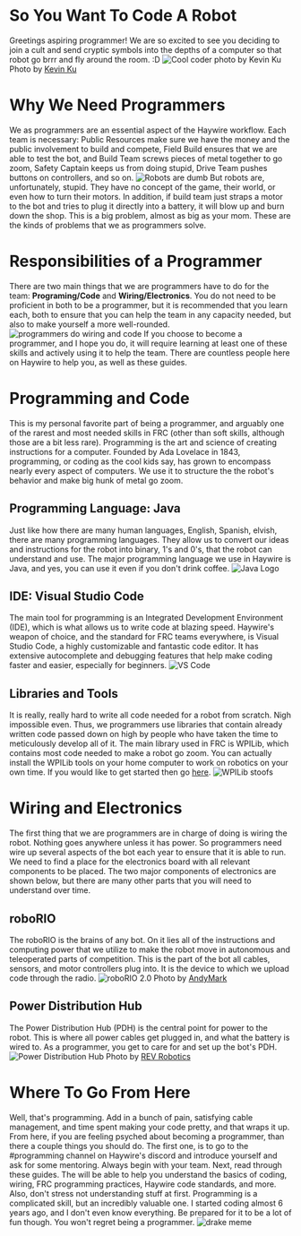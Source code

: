 # So You Want To Code A Robot
Greetings aspiring programmer! We are so excited to see you deciding to join a cult and send cryptic symbols into the depths of a computer so that robot go brrr and fly around the room. :D
![Cool coder photo by Kevin Ku](./img/coder_kevin_ku.png) 
Photo by [Kevin Ku](https://unsplash.com/photos/w7ZyuGYNpRQ)

# Why We Need Programmers
We as programmers are an essential aspect of the Haywire workflow. Each team is necessary: Public Resources make sure we have the money and the public involvement to build and compete, Field Build ensures that we are able to test the bot, and Build Team screws pieces of metal together to go zoom, Safety Captain keeps us from doing stupid, Drive Team pushes buttons on controllers, and so on.
![Robots are dumb](./img/patrickmeme.jpg)
But robots are, unfortunately, stupid. They have no concept of the game, their world, or even how to turn their motors. In addition, if build team just straps a motor to the bot and tries to plug it directly into a battery, it will blow up and burn down the shop. This is a big problem, almost as big as your mom. These are the kinds of problems that we as programmers solve.

# Responsibilities of a Programmer
There are two main things that we are programmers have to do for the team: **Programing/Code** and **Wiring/Electronics**. You do not need to be proficient in both to be a programmer, but it is recommended that you learn each, both to ensure that you can help the team in any capacity needed, but also to make yourself a more well-rounded.
![programmers do wiring and code](./img/thepillars.jpeg)
If you choose to become a programmer, and I hope you do, it will require learning at least one of these skills and actively using it to help the team. There are countless people here on Haywire to help you, as well as these guides.

# Programming and Code
This is my personal favorite part of being a programmer, and arguably one of the rarest and most needed skills in FRC (other than soft skills, although those are a bit less rare). Programming is the art and science of creating instructions for a computer. Founded by Ada Lovelace in 1843, programming, or coding as the cool kids say, has grown to encompass nearly every aspect of computers. We use it to structure the the robot's behavior and make big hunk of metal go zoom.
## Programming Language: Java
Just like how there are many human languages, English, Spanish, elvish, there are many programming languages. They allow us to convert our ideas and instructions for the robot into binary, 1's and 0's, that the robot can understand and use. The major programming language we use in Haywire is Java, and yes, you can use it even if you don't drink coffee.
![Java Logo](../programming/img/Java_programming_language_logo.png)
## IDE: Visual Studio Code
The main tool for programming is an Integrated Development Environment (IDE), which is what allows us to write code at blazing speed. Haywire's weapon of choice, and the standard for FRC teams everywhere, is Visual Studio Code, a highly customizable and fantastic code editor. It has extensive autocomplete and debugging features that help make coding faster and easier, especially for beginners.
![VS Code](../programming/img/vscode.png)
## Libraries and Tools
It is really, really hard to write all code needed for a robot from scratch. Nigh impossible even. Thus, we programmers use libraries that contain already written code passed down on high by people who have taken the time to meticulously develop all of it. The main library used in FRC is WPILib, which contains most code needed to make a robot go zoom. You can actually install the WPILib tools on your home computer to work on robotics on your own time. If you would like to get started then go [here](https://docs.wpilib.org/en/stable/docs/software/what-is-wpilib.html).
![WPILib stoofs](../programming/img/wpilibDocsLogo_300.webp)

# Wiring and Electronics
The first thing that we are programmers are in charge of doing is wiring the robot. Nothing goes anywhere unless it has power. So programmers need wire up several aspects of the bot each year to ensure that it is able to run. We need to find a place for the electronics board with all relevant components to be placed. The two major components of electronics are shown below, but there are many other parts that you will need to understand over time.
## roboRIO
The roboRIO is the brains of any bot. On it lies all of the instructions and computing power that we utilize to make the robot move in autonomous and teleoperated parts of competition. This is the part of the bot all cables, sensors, and motor controllers plug into. It is the device to which we upload code through the radio.
![roboRIO 2.0](../electronics/img/ni_roboRIO.jpg)
Photo by [AndyMark](https://www.andymark.com/products/ni-roborio-2)
## Power Distribution Hub
The Power Distribution Hub (PDH) is the central point for power to the robot. This is where all power cables get plugged in, and what the battery is wired to. As a programmer, you get to care for and set up the bot's PDH.
![Power Distribution Hub](../electronics/img/PDH.webp)
Photo by [REV Robotics](https://www.revrobotics.com/rev-11-1850/)

# Where To Go From Here
Well, that's programming. Add in a bunch of pain, satisfying cable management, and time spent making your code pretty, and that wraps it up. From here, if you are feeling psyched about becoming a programmer, than there a couple things you should do.
The first one, is to go to the #programming channel on Haywire's discord and introduce yourself and ask for some mentoring. Always begin with your team.
Next, read through these guides. The will be able to help you understand the basics of coding, wiring, FRC programming practices, Haywire code standards, and more.
Also, don't stress not understanding stuff at first. Programming is a complicated skill, but an incredibly valuable one. I started coding almost 6 years ago, and I don't even know everything.
Be prepared for it to be a lot of fun though. You won't regret being a programmer.
![drake meme](./img/drakememe.jpg)
